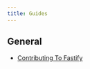 ```yaml
---
title: Guides
---
```


## General
<a id="guides-general"></a>

* [Contributing To Fastify](./Contributing.md)
